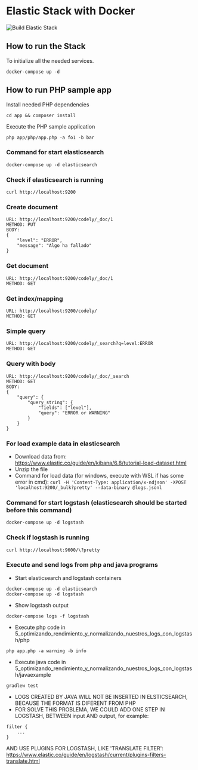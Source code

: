 # Elastic Stack with Docker
![Build Elastic Stack](https://github.com/CodelyTV/elastic-stack-example/workflows/Build%20Elastic%20Stack/badge.svg)

## How to run the Stack

To initialize all the needed services.

```
docker-compose up -d 
```  

## How to run PHP sample app

Install needed PHP dependencies

```
cd app && composer install
```  

Execute the PHP sample application

```
php app/php/app.php -a fo1 -b bar
```

### Command for start elasticsearch
```
docker-compose up -d elasticsearch
```

### Check if elasticsearch is running
```
curl http://localhost:9200
```

### Create document
```
URL: http://localhost:9200/codely/_doc/1
METHOD: PUT
BODY:
{
    "level": "ERROR",
    "message": "Algo ha fallado"
}
```

### Get document
```
URL: http://localhost:9200/codely/_doc/1
METHOD: GET
```

### Get index/mapping
```
URL: http://localhost:9200/codely/
METHOD: GET
```
### Simple query
```
URL: http://localhost:9200/codely/_search?q=level:ERROR
METHOD: GET
```

### Query with body
```
URL: http://localhost:9200/codely/_doc/_search
METHOD: GET
BODY:
{
    "query": {
        "query_string": {
            "fields": ["level"],
            "query": "ERROR or WARNING"
        }
    }
}
```

### For load example data in elasticsearch
- Download data from: https://www.elastic.co/guide/en/kibana/6.8/tutorial-load-dataset.html
- Unzip the file
- Command for load data (for windows, execute with WSL if has some error in cmd): `curl -H 'Content-Type: application/x-ndjson' -XPOST 'localhost:9200/_bulk?pretty' --data-binary @logs.jsonl`

### Command for start logstash (elasticsearch should be started before this command)
```
docker-compose up -d logstash
```

### Check if logstash is running
```
curl http://localhost:9600/\?pretty
```

### Execute and send logs from php and java programs
- Start elasticsearch and logstash containers
```
docker-compose up -d elasticsearch
docker-compose up -d logstash
```
- Show logstash output
```
docker-compose logs -f logstash
```
- Execute php code in 5_optimizando_rendimiento_y_normalizando_nuestros_logs_con_logstash/php
```
php app.php -a warning -b info
```
- Execute java code in 5_optimizando_rendimiento_y_normalizando_nuestros_logs_con_logstash/javaexample
```
gradlew test
```
- LOGS CREATED BY JAVA WILL NOT BE INSERTED IN ELSTICSEARCH, BECAUSE THE FORMAT IS DIFERENT FROM PHP
- FOR SOLVE THIS PROBLEMA, WE COULD ADD ONE STEP IN LOGSTASH, BETWEEN input AND output, for example:
```
filter {
    ...
}
```
  AND USE PLUGINS FOR LOGSTASH, LIKE 'TRANSLATE FILTER': https://www.elastic.co/guide/en/logstash/current/plugins-filters-translate.html
